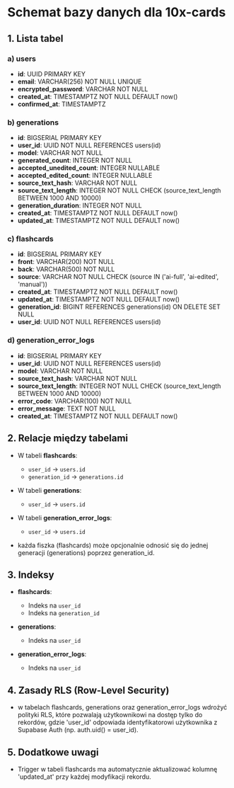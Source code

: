# Schemat bazy danych dla 10x-cards

## 1. Lista tabel

### a) users

- **id**: UUID PRIMARY KEY
- **email**: VARCHAR(256) NOT NULL UNIQUE
- **encrypted_password**: VARCHAR NOT NULL
- **created_at**: TIMESTAMPTZ NOT NULL DEFAULT now()
- **confirmed_at**: TIMESTAMPTZ

### b) generations

- **id**: BIGSERIAL PRIMARY KEY
- **user_id**: UUID NOT NULL REFERENCES users(id)
- **model**: VARCHAR NOT NULL
- **generated_count**: INTEGER NOT NULL
- **accepted_unedited_count**: INTEGER NULLABLE
- **accepted_edited_count**: INTEGER NULLABLE
- **source_text_hash**: VARCHAR NOT NULL
- **source_text_length**: INTEGER NOT NULL CHECK (source_text_length BETWEEN 1000 AND 10000)
- **generation_duration**: INTEGER NOT NULL
- **created_at**: TIMESTAMPTZ NOT NULL DEFAULT now()
- **updated_at**: TIMESTAMPTZ NOT NULL DEFAULT now()

### c) flashcards

- **id**: BIGSERIAL PRIMARY KEY
- **front**: VARCHAR(200) NOT NULL
- **back**: VARCHAR(500) NOT NULL
- **source**: VARCHAR NOT NULL CHECK (source IN ('ai-full', 'ai-edited', 'manual'))
- **created_at**: TIMESTAMPTZ NOT NULL DEFAULT now()
- **updated_at**: TIMESTAMPTZ NOT NULL DEFAULT now()
- **generation_id**: BIGINT REFERENCES generations(id) ON DELETE SET NULL
- **user_id**: UUID NOT NULL REFERENCES users(id)

### d) generation_error_logs

- **id**: BIGSERIAL PRIMARY KEY
- **user_id**: UUID NOT NULL REFERENCES users(id)
- **model**: VARCHAR NOT NULL
- **source_text_hash**: VARCHAR NOT NULL
- **source_text_length**: INTEGER NOT NULL CHECK (source_text_length BETWEEN 1000 AND 10000)
- **error_code**: VARCHAR(100) NOT NULL
- **error_message**: TEXT NOT NULL
- **created_at**: TIMESTAMPTZ NOT NULL DEFAULT now()

## 2. Relacje między tabelami

- W tabeli **flashcards**:
  - `user_id` → `users.id`
  - `generation_id` → `generations.id`

- W tabeli **generations**:
  - `user_id` → `users.id`

- W tabeli **generation_error_logs**:
  - `user_id` → `users.id`

- każda fiszka (flashcards) może opcjonalnie odnosić się do jednej generacji (generations) poprzez generation_id.

## 3. Indeksy

- **flashcards**:
  - Indeks na `user_id`
  - Indeks na `generation_id`

- **generations**:
  - Indeks na `user_id`

- **generation_error_logs**:
  - Indeks na `user_id`

## 4. Zasady RLS (Row-Level Security)

- w tabelach flashcards, generations oraz generation_error_logs wdrożyć polityki RLS, które pozwalają użytkownikowi na dostęp tylko do rekordów, gdzie 'user_id' odpowiada identyfikatorowi użytkownika z Supabase Auth (np. auth.uid() = user_id).

## 5. Dodatkowe uwagi

- Trigger w tabeli flashcards ma automatycznie aktualizować kolumnę 'updated_at' przy każdej modyfikacji rekordu.